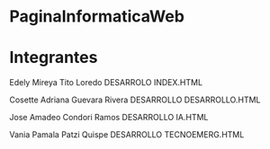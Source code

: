 # PaginaInformaticaWeb

# Integrantes


  Edely Mireya Tito Loredo DESARROLO INDEX.HTML
  
  Cosette Adriana Guevara Rivera DESARROLLO DESARROLLO.HTML
  
  Jose Amadeo Condori Ramos DESARROLLO IA.HTML
  
  Vania Pamala Patzi Quispe DESARROLLO TECNOEMERG.HTML
